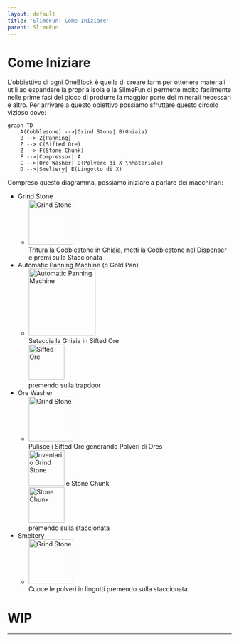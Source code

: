 ```yaml
---
layout: default
title: 'SlimeFun: Come Iniziare'
parent: SlimeFun
---
```


# Come Iniziare
L'obbiettivo di ogni OneBlock è quella di creare farm per ottenere materiali utili ad espandere la propria isola e la SlimeFun ci permette molto facilmente nelle prime fasi del gioco di produrre la maggior parte dei minerali necessari e altro.
Per arrivare a questo obiettivo possiamo sfruttare questo circolo vizioso dove: 
```mermaid
graph TD
    A(Cobblesone) -->|Grind Stone| B(Ghiaia)
    B --> Z[Panning]
    Z --> C(Sifted Ore)
    Z --> F(Stone Chunk)
    F -->|Compressor| A
    C -->|Ore Washer| D(Polvere di X \nMateriale)
    D -->|Smeltery| E(Lingotto di X)
```
Compreso questo diagramma, possiamo iniziare a parlare dei macchinari:
- Grind Stone
  - <img alt="Grind Stone" src="https://user-images.githubusercontent.com/32773961/205520277-a1c19c85-ce75-4fea-8761-8a309d9fea51.png" width=100px> <br> Tritura la Cobblestone in Ghiaia, metti la Cobblestone nel Dispenser e premi sulla Staccionata
- Automatic Panning Machine (o Gold Pan)
  - <img alt="Automatic Panning Machine" src="https://user-images.githubusercontent.com/32773961/205521534-68beb5d0-dade-47fe-ae41-ab09e2e5c9e5.png" width=150px> <br> Setaccia la Ghiaia in Sifted Ore <br> <img alt="Sifted Ore" src="https://user-images.githubusercontent.com/32773961/205521923-2049f189-2697-4a6f-81de-348e5c9ca730.png" width=80px> <br> premendo sulla trapdoor
- Ore Washer
  - <img alt="Grind Stone" src="https://user-images.githubusercontent.com/32773961/205522587-81576343-221e-455a-a18e-70151152102e.png" width=100px> <br> Pulisce i Sifted Ore generando Polveri di Ores <br> <img alt="Inventario Grind Stone" src="https://user-images.githubusercontent.com/32773961/205522841-2eb9c6e5-a643-4a11-894b-cbdc1bd1fc75.png" width=80px> e Stone Chunk <br> <img alt="Stone Chunk" src="https://user-images.githubusercontent.com/32773961/205522116-0357bd34-098b-46da-8b15-c83274ddcec7.png" width=80px> <br> premendo sulla staccionata
- Smeltery
  - <img alt="Grind Stone" src="https://user-images.githubusercontent.com/32773961/205523005-7258602a-62f7-4844-8692-c21ad695a427.png" width=100px> <br> Cuoce le polveri in lingotti premendo sulla staccionata.


# WIP




---
